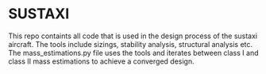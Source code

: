 # SUSTAXI


This repo containts all code that is used in the design process of the sustaxi aircraft.
The tools include sizings, stability analysis, structural analysis etc.
The mass_estimations.py file uses the tools and iterates between class I and class II mass estimations to achieve a converged design.
